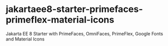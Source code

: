 # jakartaee8-starter-primefaces-primeflex-material-icons
 Jakarta EE 8 Starter with PrimeFaces, OmniFaces, PrimeFlex, Google Fonts and Material Icons
